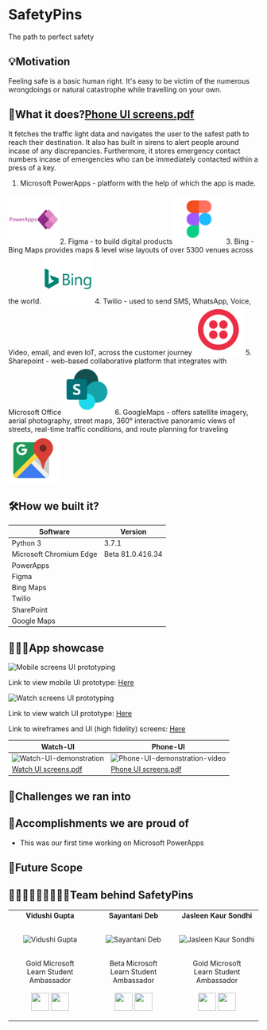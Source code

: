 # SafetyPins

The path to perfect safety

## 💡Motivation 

Feeling safe is a basic human right. It's easy to be victim of the numerous wrongdoings or natural catastrophe while travelling on your own.

## 📲What it does?[Phone UI screens.pdf](https://github.com/SayantaniDeb/SafetyPins/files/8310807/Phone.UI.screens.pdf)


It fetches the traffic light data and navigates the user to the safest path to reach their destination. It also has built in sirens to alert people around incase of any discrepancies. Furthermore, it stores emergency contact numbers incase of emergencies who can be immediately contacted within a press of a key.

1. Microsoft PowerApps -  platform with the help of which the app is made.
<img src="https://github.com/SayantaniDeb/SafetyPins/blob/main/Logo/powerapps.png" width="100px" > 
2. Figma - to build digital products
<img src="https://github.com/SayantaniDeb/SafetyPins/blob/main/Logo/figma.png" width="100px" >
3. Bing - Bing Maps provides maps & level wise layouts of over 5300 venues across the world.
<img src="https://github.com/SayantaniDeb/SafetyPins/blob/main/Logo/bing.png" width="100px">
4. Twilio - used to send SMS, WhatsApp, Voice, Video, email, and even IoT, across the customer journey
<img src="https://github.com/SayantaniDeb/SafetyPins/blob/main/Logo/twilio.png" width="100px">
5. Sharepoint -  web-based collaborative platform that integrates with Microsoft Office
<img src="https://github.com/SayantaniDeb/SafetyPins/blob/main/Logo/sharepoint.png" width="100px">
6. GoogleMaps - offers satellite imagery, aerial photography, street maps, 360° interactive panoramic views of streets, real-time traffic conditions, and route planning for traveling
<img src="https://github.com/SayantaniDeb/SafetyPins/blob/main/Logo/google maps.png" width="100px">

## 🛠️How we built it? 
| Software | Version |
|----------|-------|
| Python 3 | 3.7.1 |
| Microsoft Chromium Edge | Beta 81.0.416.34 |
| PowerApps |  |
| Figma |  |
| Bing Maps |  |
| Twilio |  |
| SharePoint |  |
| Google Maps |  |

## 👩🏻‍💻App showcase 

![Mobile screens UI prototyping](https://user-images.githubusercontent.com/74983536/159151913-3fd9cfa9-3a96-45bb-bbc6-c6af0f694802.png)

Link to view mobile UI prototype: [Here](https://www.figma.com/proto/9kMXLCJ9LCxQZ7J4Yhrr09/SafetyPins?page-id=2%3A67&node-id=2%3A67&viewport=241%2C48%2C0.15&scaling=scale-down&starting-point-node-id=2%3A781)

![Watch screens UI prototyping](https://user-images.githubusercontent.com/74983536/159151953-25a75e62-b877-4788-a901-253f4d1de368.png)


Link to view watch UI prototype: [Here](https://www.figma.com/proto/9kMXLCJ9LCxQZ7J4Yhrr09/SafetyPins?page-id=0%3A1&node-id=0%3A1&viewport=241%2C48%2C0.29&scaling=scale-down&starting-point-node-id=2%3A3)

Link to wireframes and UI (high fidelity) screens: [Here](https://www.figma.com/file/9kMXLCJ9LCxQZ7J4Yhrr09/SafetyPins?node-id=2%3A67)



| Watch-UI | Phone-UI |
|----------|----------|
| ![Watch-UI-demonstration](https://user-images.githubusercontent.com/74983536/159152313-64c61679-b658-4af1-82d3-f03c125519d2.gif) | ![Phone-UI-demonstration-video](https://user-images.githubusercontent.com/74983536/159152346-1bc4a208-818d-4389-9f3b-5f8abf0b461a.gif) |
| [Watch UI screens.pdf](https://github.com/SayantaniDeb/SafetyPins/files/8310806/Watch.UI.screens.pdf) | [Phone UI screens.pdf](https://github.com/SayantaniDeb/SafetyPins/files/8310808/Phone.UI.screens.pdf) |







## 🧠Challenges we ran into 







## 🥇Accomplishments we are proud of
- This was our first time working on Microsoft PowerApps


## 🚀Future Scope


## 👩🏻‍💻👩🏻‍💻👩🏻‍💻Team behind SafetyPins


<table align="center">
<tr align="center">
<td>
<strong>Vidushi Gupta</strong>
<p align="center">
  <br>
<img src = "https://i.ibb.co/DgfT0wS/Group-48.png"  height="120" alt="Vidushi Gupta">
</p>
<p align="center">
<br> Gold Microsoft <br> Learn Student Ambassador
<br> <br> <a href = "https://github.com/Vidushi-Gupta"><img src = "http://www.iconninja.com/files/241/825/211/round-collaboration-social-github-code-circle-network-icon.svg" width="36" height = "36"/></a>
<a href = "https://www.linkedin.com/in/vidushi-gupta07/">
<img src = "http://www.iconninja.com/files/863/607/751/network-linkedin-social-connection-circular-circle-media-icon.svg" width="36" height="36"/>
</a>
</p>
</td>
<td>
<strong>Sayantani Deb</strong>
<p align="center">
  <br>
<img src = "https://user-images.githubusercontent.com/74983536/159154160-3f6cfb50-73e7-4ea0-9d0d-3948cd7f7bed.png"  height="120" alt="Sayantani Deb">
</p>
<p align="center">
<br> Beta Microsoft <br> Learn Student Ambassador
<br> <br> <a href = "https://github.com/SayantaniDeb"><img src = "http://www.iconninja.com/files/241/825/211/round-collaboration-social-github-code-circle-network-icon.svg" width="36" height = "36"/></a>
<a href = "https://www.linkedin.com/in/sayantani-deb-035794200/">
<img src = "http://www.iconninja.com/files/863/607/751/network-linkedin-social-connection-circular-circle-media-icon.svg" width="36" height="36"/>
</a>
</p>
</td>
<td>
<strong>Jasleen Kaur Sondhi</strong>
<p align="center">
  <br>
<img src = "https://avatars.githubusercontent.com/u/25451422?v=4"  height="120" alt="Jasleen Kaur Sondhi">
</p>
<p align="center">
<br> Gold Microsoft <br> Learn Student Ambassador
<br> <br> <a href = "https://github.com/jasleen101010"><img src = "http://www.iconninja.com/files/241/825/211/round-collaboration-social-github-code-circle-network-icon.svg" width="36" height = "36"/></a>
<a href = "https://www.linkedin.com/in/jasleen-sondhi/">
<img src = "http://www.iconninja.com/files/863/607/751/network-linkedin-social-connection-circular-circle-media-icon.svg" width="36" height="36"/>
</a>
</p>
</td>
</tr>
</table>









